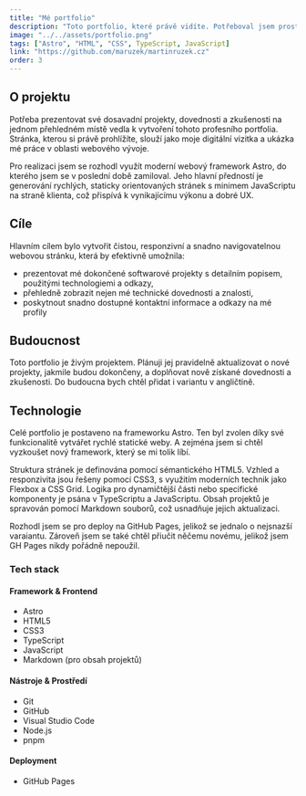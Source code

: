 ```yaml
---
title: "Mé portfolio"
description: "Toto portfolio, které právě vidíte. Potřeboval jsem prostor, ve kterém mohu sdílet svou práci a toto je výsledek. Pro jeho stvoření jsem použil framework Astro, který slouží pro tvorbu jednoduchých statických stránek, tedy ideální technologie pro tvorbu portfolia."
image: "../../assets/portfolio.png"
tags: ["Astro", "HTML", "CSS", TypeScript, JavaScript]
link: "https://github.com/maruzek/martinruzek.cz"
order: 3
---
```


## O projektu

Potřeba prezentovat své dosavadní projekty, dovednosti a zkušenosti na jednom přehledném místě vedla k vytvoření tohoto profesního portfolia. Stránka, kterou si právě prohlížíte, slouží jako moje digitální vizitka a ukázka mé práce v oblasti webového vývoje.

Pro realizaci jsem se rozhodl využít moderní webový framework Astro, do kterého jsem se v poslední době zamiloval. Jeho hlavní předností je generování rychlých, staticky orientovaných stránek s minimem JavaScriptu na straně klienta, což přispívá k vynikajícímu výkonu a dobré UX.

## Cíle

Hlavním cílem bylo vytvořit čistou, responzivní a snadno navigovatelnou webovou stránku, která by efektivně umožnila:

- prezentovat mé dokončené softwarové projekty s detailním popisem, použitými technologiemi a odkazy,
- přehledně zobrazit nejen mé technické dovednosti a znalosti,
- poskytnout snadno dostupné kontaktní informace a odkazy na mé profily

## Budoucnost

Toto portfolio je živým projektem. Plánuji jej pravidelně aktualizovat o nové projekty, jakmile budou dokončeny, a doplňovat nově získané dovednosti a zkušenosti. Do budoucna bych chtěl přidat i variantu v angličtině.

## Technologie

Celé portfolio je postaveno na frameworku Astro. Ten byl zvolen díky své funkcionalitě vytvářet rychlé statické weby. A zejména jsem si chtěl vyzkoušet nový framework, který se mi tolik líbí.

Struktura stránek je definována pomocí sémantického HTML5. Vzhled a responzivita jsou řešeny pomocí CSS3, s využitím moderních technik jako Flexbox a CSS Grid. Logika pro dynamičtější části nebo specifické komponenty je psána v TypeScriptu a JavaScriptu. Obsah projektů je spravován pomocí Markdown souborů, což usnadňuje jejich aktualizaci.

Rozhodl jsem se pro deploy na GitHub Pages, jelikož se jednalo o nejsnazší varaiantu. Zároveň jsem se také chtěl přiučit něčemu novému, jelikož jsem GH Pages nikdy pořádně nepoužil.

### Tech stack

#### Framework & Frontend

- Astro
- HTML5
- CSS3
- TypeScript
- JavaScript
- Markdown (pro obsah projektů)

#### Nástroje & Prostředí

- Git
- GitHub
- Visual Studio Code
- Node.js
- pnpm

#### Deployment

- GitHub Pages
